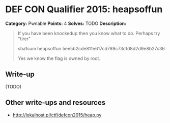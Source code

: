# DEF CON Qualifier 2015: heapsoffun

**Category:** Pwnable
**Points:** 4
**Solves:** TODO
**Description:**

> If you have been knockedup then you know what to do. Perhaps try "tirer"
>
> sha1sum heapsoffun 5ee5b2cde811e617cd789c73c1d8d2d9e8b27c36
>
> Yes we know the flag is owned by root.


## Write-up

(TODO)

## Other write-ups and resources

* <http://lokalhost.pl/ctf/defcon2015/heap.py>
